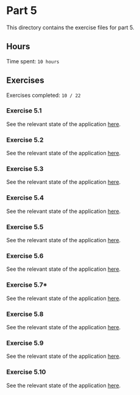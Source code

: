 # Part 5

This directory contains the exercise files for part 5.

## Hours

Time spent: `10 hours`

## Exercises

Exercises completed: `10 / 22`

### Exercise 5.1

See the relevant state of the application [here](https://github.com/rikurauhala/fullstack/tree/b11711050662eb8e0c371ea7a46454a28adf6362/exercises/part05/bloglist-frontend).

### Exercise 5.2

See the relevant state of the application [here](https://github.com/rikurauhala/fullstack/tree/c57f77330b2963dda74c4d69b4f4ed94b866ac65/exercises/part05/bloglist-frontend).

### Exercise 5.3

See the relevant state of the application [here](https://github.com/rikurauhala/fullstack/tree/3ffa7d4c10ad80e3c1d814e3baa57fc2843845a6/exercises/part05/bloglist-frontend).

### Exercise 5.4

See the relevant state of the application [here](https://github.com/rikurauhala/fullstack/tree/3844405484b6c96352ef9cb43ddf9dd3d9467b7d/exercises/part05/bloglist-frontend).

### Exercise 5.5

See the relevant state of the application [here](https://github.com/rikurauhala/fullstack/tree/9af727ff1c743e2176f7ecac8afe9bd44b51fb1c/exercises/part05/bloglist-frontend).

### Exercise 5.6

See the relevant state of the application [here](https://github.com/rikurauhala/fullstack/tree/9af727ff1c743e2176f7ecac8afe9bd44b51fb1c/exercises/part05/bloglist-frontend).

### Exercise 5.7*

See the relevant state of the application [here](https://github.com/rikurauhala/fullstack/tree/125626bb8f2198fbd503aeb62af2a76719862454/exercises/part05/bloglist-frontend).

### Exercise 5.8

See the relevant state of the application [here](https://github.com/rikurauhala/fullstack/tree/8c98b806cfbdafd91ce3ecf13319ce53566fc972/exercises/part05/bloglist-frontend).

### Exercise 5.9

See the relevant state of the application [here](https://github.com/rikurauhala/fullstack/tree/4629ceecddfe653f38fba35ef82cebf30153c83e/exercises/part05/bloglist-frontend).

### Exercise 5.10

See the relevant state of the application [here](https://github.com/rikurauhala/fullstack/tree/3c6b5e63d674979621d4efab94b003ce6d0a35dd/exercises/part05/bloglist-frontend).
